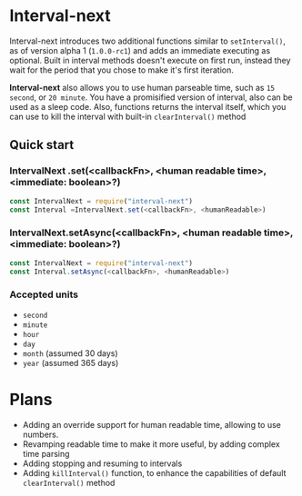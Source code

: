 # Interval-next
Interval-next introduces two additional functions similar to `setInterval()`, as of version alpha 1 (`1.0.0-rc1`) and adds an immediate executing as optional. Built in interval methods doesn't execute on first run, instead they wait for the period that you chose to make it's first iteration. 

**Interval-next** also allows you to use human parseable time, such as `15 second`, or `20 minute`. You have a promisified version of interval, also can be used as a sleep code. Also, functions returns the interval itself, which you can use to kill the interval with built-in `clearInterval()` method

## Quick start


### IntervalNext .set(\<callbackFn>, \<human readable time>,\<immediate: boolean>?)
```js
const IntervalNext = require("interval-next")
const Interval =IntervalNext.set(<callbackFn>, <humanReadable>)
```

### IntervalNext.setAsync(\<callbackFn>, \<human readable time>,\<immediate: boolean>?)
```js
const IntervalNext = require("interval-next")
const Interval.setAsync(<callbackFn>, <humanReadable>)
```

### Accepted units
* `second`
* `minute`
* `hour`
* `day`
* `month` (assumed 30 days)
* `year` (assumed 365 days)

# Plans

* Adding an override support for human readable time, allowing to use numbers.
* Revamping readable time to make it more useful, by adding complex time parsing
* Adding stopping and resuming to intervals
* Adding `killInterval()` function, to enhance the capabilities of default `clearInterval()` method